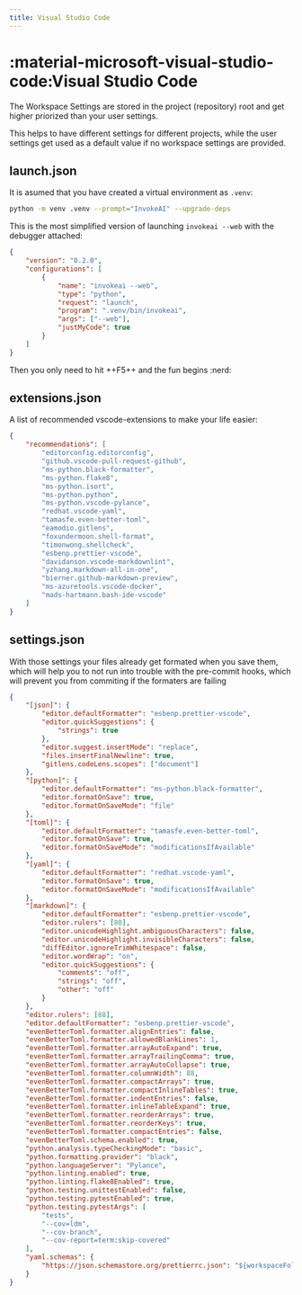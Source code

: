 ```yaml
---
title: Visual Studio Code
---
```


# :material-microsoft-visual-studio-code:Visual Studio Code

The Workspace Settings are stored in the project (repository) root and get
higher priorized than your user settings.

This helps to have different settings for different projects, while the user
settings get used as a default value if no workspace settings are provided.

## launch.json

It is asumed that you have created a virtual environment as `.venv`:

```sh
python -m venv .venv --prompt="InvokeAI" --upgrade-deps
```

This is the most simplified version of launching `invokeai --web` with the
debugger attached:

```json title=".vscode/launch.json"
{
    "version": "0.2.0",
    "configurations": [
        {
            "name": "invokeai --web",
            "type": "python",
            "request": "launch",
            "program": ".venv/bin/invokeai",
            "args": ["--web"],
            "justMyCode": true
        }
    ]
}
```

Then you only need to hit ++F5++ and the fun begins :nerd:

## extensions.json

A list of recommended vscode-extensions to make your life easier:

```json title=".vscode/extensions.json"
{
    "recommendations": [
        "editorconfig.editorconfig",
        "github.vscode-pull-request-github",
        "ms-python.black-formatter",
        "ms-python.flake8",
        "ms-python.isort",
        "ms-python.python",
        "ms-python.vscode-pylance",
        "redhat.vscode-yaml",
        "tamasfe.even-better-toml",
        "eamodio.gitlens",
        "foxundermoon.shell-format",
        "timonwong.shellcheck",
        "esbenp.prettier-vscode",
        "davidanson.vscode-markdownlint",
        "yzhang.markdown-all-in-one",
        "bierner.github-markdown-preview",
        "ms-azuretools.vscode-docker",
        "mads-hartmann.bash-ide-vscode"
    ]
}
```

## settings.json

With those settings your files already get formated when you save them, which
will help you to not run into trouble with the pre-commit hooks, which will
prevent you from commiting if the formaters are failing

```json title=".vscode/settings.json"
{
    "[json]": {
        "editor.defaultFormatter": "esbenp.prettier-vscode",
        "editor.quickSuggestions": {
            "strings": true
        },
        "editor.suggest.insertMode": "replace",
        "files.insertFinalNewline": true,
        "gitlens.codeLens.scopes": ["document"]
    },
    "[python]": {
        "editor.defaultFormatter": "ms-python.black-formatter",
        "editor.formatOnSave": true,
        "editor.formatOnSaveMode": "file"
    },
    "[toml]": {
        "editor.defaultFormatter": "tamasfe.even-better-toml",
        "editor.formatOnSave": true,
        "editor.formatOnSaveMode": "modificationsIfAvailable"
    },
    "[yaml]": {
        "editor.defaultFormatter": "redhat.vscode-yaml",
        "editor.formatOnSave": true,
        "editor.formatOnSaveMode": "modificationsIfAvailable"
    },
    "[markdown]": {
        "editor.defaultFormatter": "esbenp.prettier-vscode",
        "editor.rulers": [80],
        "editor.unicodeHighlight.ambiguousCharacters": false,
        "editor.unicodeHighlight.invisibleCharacters": false,
        "diffEditor.ignoreTrimWhitespace": false,
        "editor.wordWrap": "on",
        "editor.quickSuggestions": {
            "comments": "off",
            "strings": "off",
            "other": "off"
        }
    },
    "editor.rulers": [88],
    "editor.defaultFormatter": "esbenp.prettier-vscode",
    "evenBetterToml.formatter.alignEntries": false,
    "evenBetterToml.formatter.allowedBlankLines": 1,
    "evenBetterToml.formatter.arrayAutoExpand": true,
    "evenBetterToml.formatter.arrayTrailingComma": true,
    "evenBetterToml.formatter.arrayAutoCollapse": true,
    "evenBetterToml.formatter.columnWidth": 88,
    "evenBetterToml.formatter.compactArrays": true,
    "evenBetterToml.formatter.compactInlineTables": true,
    "evenBetterToml.formatter.indentEntries": false,
    "evenBetterToml.formatter.inlineTableExpand": true,
    "evenBetterToml.formatter.reorderArrays": true,
    "evenBetterToml.formatter.reorderKeys": true,
    "evenBetterToml.formatter.compactEntries": false,
    "evenBetterToml.schema.enabled": true,
    "python.analysis.typeCheckingMode": "basic",
    "python.formatting.provider": "black",
    "python.languageServer": "Pylance",
    "python.linting.enabled": true,
    "python.linting.flake8Enabled": true,
    "python.testing.unittestEnabled": false,
    "python.testing.pytestEnabled": true,
    "python.testing.pytestArgs": [
        "tests",
        "--cov=ldm",
        "--cov-branch",
        "--cov-report=term:skip-covered"
    ],
    "yaml.schemas": {
        "https://json.schemastore.org/prettierrc.json": "${workspaceFolder}/.prettierrc"
    }
}
```
